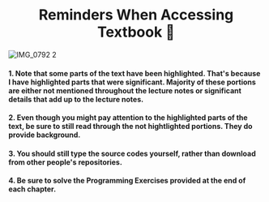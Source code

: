 # <h1 align="center"> Reminders When Accessing Textbook :book:

![IMG_0792 2](https://user-images.githubusercontent.com/73013239/105322579-6ba0df00-5c0c-11eb-9a7a-b4449b0b7d45.GIF)

#### 1. Note that some parts of the text have been highlighted. That's because I have highlighted parts that were significant. Majority of these portions are either not mentioned throughout the lecture notes or significant details that add up to the lecture notes.
#### 2. Even though you might pay attention to the highlighted parts of the text, be sure to still read through the not hightlighted portions. They do provide background.
#### 3. You should still type the source codes yourself, rather than download from other people's repositories. 
#### 4. Be sure to solve the Programming Exercises provided at the end of each chapter. 
